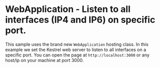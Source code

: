 # WebApplication - Listen to all interfaces (IP4 and IP6) on specific port.

This sample uses the brand new `WebApplication` hosting class. In this example we set the Kestrel web server to listen to all interfaces on a specific port. You can open the page at `http://localhost:3000` or any host/ip on your machine at port 3000.

